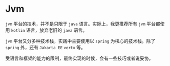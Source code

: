 # Jvm

`jvm` 平台的技术，并不是只限于 `java` 语言。实际上，我更推荐所有 `jvm` 平台都使用 `kotlin` 语言，放弃老旧的 `java` 语言。

`jvm` 平台又分多种技术栈，实践中主要使用以 `spring` 为核心的技术栈。除了 `spring` 外，还有 `Jakarta EE` `vertx` 等。

受语言和框架的能力的限制，最终实现的时候，会有一些技巧或者说妥协。
